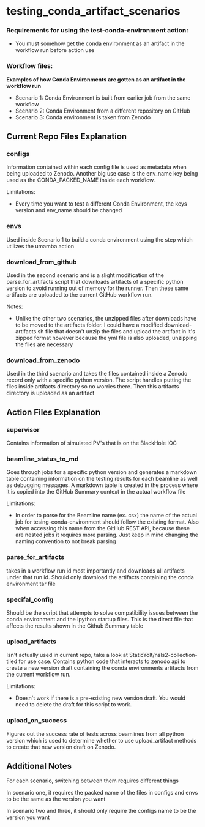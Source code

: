 # testing_conda_artifact_scenarios

### Requirements for using the test-conda-environment action:
- You must somehow get the conda environment as an artifact in the workflow run before action use

### Workflow files:
**Examples of how Conda Environments are gotten as an artifact in the workflow run**

- Scenario 1: Conda Environment is built from earlier job from the same workflow
- Scenario 2: Conda Environment from a different repository on GitHub
- Scenario 3: Conda environment is taken from Zenodo

## Current Repo Files Explanation 

### configs
Information contained within each config file is used as metadata when being uploaded to Zenodo.
Another big use case is the env_name key being used as the CONDA_PACKED_NAME inside each workflow.

Limitations:
- Every time you want to test a different Conda Environment, the keys version and env_name should be changed

### envs
Used inside Scenario 1 to build a conda environment using the step which utilizes the umamba action

### download_from_github
Used in the second scenario and is a slight modification of the parse_for_artifacts script that downloads artifacts of 
a specific python version to avoid running out of memory for the runner. Then these same artifacts are uploaded to the
 current GitHub workflow run.

Notes:
- Unlike the other two scenarios, the unzipped files after downloads have to be moved to the artifacts folder. I could 
have a modified download-artifacts.sh file that doesn't unzip the files and upload the artifact in it's zipped format
however because the yml file is also uploaded, unzipping the files are necessary

### download_from_zenodo
Used in the third scenario and takes the files contained inside a Zenodo record only with a specific python version.
The script handles putting the files inside artifacts directory so no worries there. Then this artifacts directory is 
uploaded as an artifact

## Action Files Explanation

### supervisor
Contains information of simulated PV's that is on the BlackHole IOC

### beamline_status_to_md
Goes through jobs for a specific python version and generates a markdown table containing information on
the testing results for each beamline as well as debugging messages. A markdown table is created in the process
where it is copied into the GitHub Summary context in the actual workflow file

Limitations:
- In order to parse for the Beamline name (ex. csx) the name of the actual job for tesing-conda-environment should 
follow the existing format. Also when accessing this name from the GitHub REST API, because these are nested jobs
it requires more parsing. Just keep in mind changing the naming convention to not break parsing

### parse_for_artifacts

takes in a workflow run id most importantly and downloads all artifacts under that run id. Should only download the
artifacts containing the conda environment tar file

### specifal_config
Should be the script that attempts to solve compatibility issues between the conda environment and the 
Ipython startup files. This is the direct file that affects the results shown in the Github Summary table

### upload_artifacts
Isn't actually used in current repo, take a look at StaticYolt/nsls2-collection-tiled for use case. Contains
python code that interacts to zenodo api to create a new version draft containing the conda environments artifacts from
the current workflow run. 

Limitations:
- Doesn't work if there is a pre-existing new version draft. You would need to delete the draft for this script to work.

### upload_on_success
Figures out the success rate of tests across beamlines from all python version which is used to 
determine whether to use upload_artifact methods to create that new version draft on Zenodo.

## Additional Notes
For each scenario, switching between them requires different things

In scenario one, it requires the packed name of the files in configs and envs to be the same as the version you want

In scenario two and three, it should only require the configs name to be the version you want